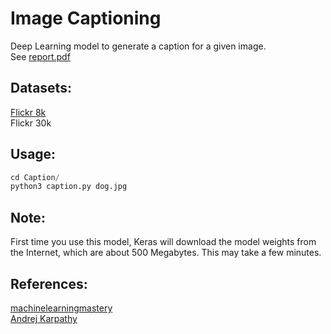 # Image Captioning
  Deep Learning model to generate a caption for a given image. <br />
  See [report.pdf](https://github.com/ramprasadkillari/Image-Captioning/blob/master/report.pdf)

## Datasets:
  [Flickr 8k](https://forms.illinois.edu/sec/1713398) <br />
  Flickr 30k

## Usage:
  ```python
  cd Caption/
  python3 caption.py dog.jpg
  ```

## Note:  
  First time you use this model, Keras will download the model weights from the Internet, which are about 500 Megabytes. This may take a few minutes.

## References:
  [machinelearningmastery](https://machinelearningmastery.com/develop-a-deep-learning-caption-generation-model-in-python/) <br />
  [Andrej Karpathy](https://cs.stanford.edu/people/karpathy/cvpr2015.pdf)


